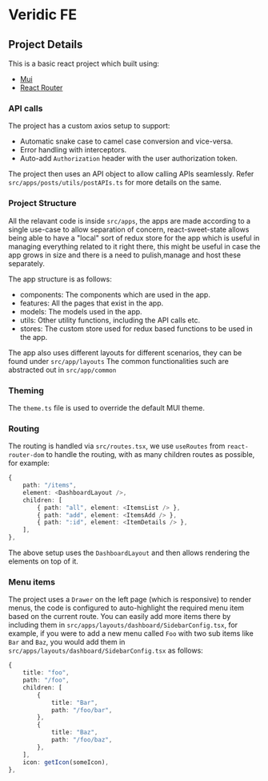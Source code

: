 # Veridic FE 

## Project Details

This is a basic react project which built using:
- [Mui](https://mui.com/)
- [React Router](https://reacttraining.com/react-router/web/guides/quick-start)

### API calls
The project has a custom axios setup to support:
- Automatic snake case to camel case conversion and vice-versa.
- Error handling with interceptors.
- Auto-add `Authorization` header with the user authorization token.

The project then uses an API object to allow calling APIs seamlessly. Refer `src/apps/posts/utils/postAPIs.ts` for more details on the same.

### Project Structure
All the relavant code is inside `src/apps`, the apps are made according to a single use-case to allow separation of concern, react-sweet-state allows being able to have a "local" sort of redux store for the app which is useful in managing everything related to it right there, this might be useful in case the app grows in size and there is a need to pulish,manage and host these separately.

The app structure is as follows:
- components: The components which are used in the app.
- features: All the pages that exist in the app.
- models: The models used in the app.
- utils: Other utility functions, including the API calls etc.
- stores: The custom store used for redux based functions to be used in the app.

The app also uses different layouts for different scenarios, they can be found under `src/app/layouts`
The common functionalities such are abstracted out in `src/app/common`

### Theming
The `theme.ts` file is used to override the default MUI theme.

### Routing
The routing is handled via `src/routes.tsx`, we use `useRoutes` from `react-router-dom` to handle the routing, with as many children routes as possible, for example:
```ts
{
    path: "/items",
    element: <DashboardLayout />,
    children: [
        { path: "all", element: <ItemsList /> },
        { path: "add", element: <ItemsAdd /> },
        { path: ":id", element: <ItemDetails /> },
    ],
},
```
The above setup uses the `DashboardLayout` and then allows rendering the elements on top of it.

### Menu items
The project uses a `Drawer` on the left page (which is responsive) to render menus, the code is configured to auto-highlight the required menu item based on the current route.
You can easily add more items there by including them in `src/apps/layouts/dashboard/SidebarConfig.tsx`, for example, if you were to add a new menu called `Foo` with two sub items like `Bar` and `Baz`, you would add them in `src/apps/layouts/dashboard/SidebarConfig.tsx` as follows:
```ts
{
    title: "foo",
    path: "/foo",
    children: [
        {
            title: "Bar",
            path: "/foo/bar",
        },
        {
            title: "Baz",
            path: "/foo/baz",
        },
    ],
    icon: getIcon(someIcon),
},
```
